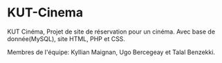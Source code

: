 # KUT-Cinema
KUT Cinéma, Projet de site de réservation pour un cinéma. Avec base de donnée(MySQL), site HTML, PHP et CSS.

Membres de l'équipe: Kyllian Maignan, Ugo Bercegeay et Talal Benzekki.
